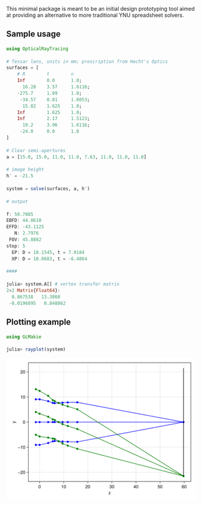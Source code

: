 This minimal package is meant to be an initial design prototyping tool aimed at providing an alternative to more traditional YNU spreadsheet solvers.

## Sample usage

```julia
using OpticalRayTracing

# Tessar lens, units in mm; prescription from Hecht's Optics
surfaces = [
    # R        t        n
    Inf        0.0      1.0;
      16.28    3.57     1.6116;
    -275.7     1.89     1.0;
     -34.57    0.81     1.6053;
      15.82    1.625    1.0;
    Inf        1.625    1.0;
    Inf        2.17     1.5123;
      19.2     3.96     1.6116;
     -24.0     0.0      1.0
]

# Clear semi-apertures
a = [15.0, 15.0, 11.0, 11.0, 7.63, 11.0, 11.0, 11.0]

# image height
h′ = -21.5

system = solve(surfaces, a, h′)

# output

f: 50.7885
EBFD: 44.0610
EFFD: -43.1125
   N: 2.7976
 FOV: 45.8882
stop: 5
  EP: D = 18.1545, t = 7.9184
  XP: D = 18.0683, t = -6.4864

####

julia> system.A[] # vertex transfer matrix
2×2 Matrix{Float64}:
  0.867538   13.3868
 -0.0196895   0.848862
```

## Plotting example

```julia
using GLMakie

julia> rayplot(system)
```

![rayplot](images/rayplot.png)
